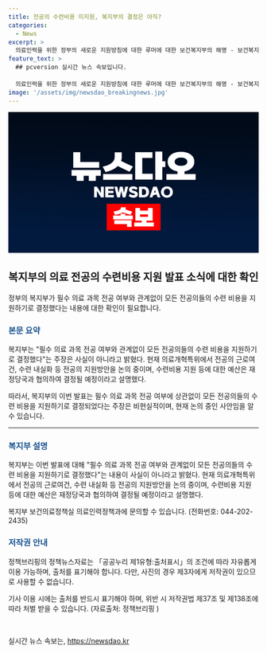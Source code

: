 ```yaml
---
title: 전공의 수련비용 미지원, 복지부의 결정은 아직?
categories:
  - News
excerpt: >
  의료인력을 위한 정부의 새로운 지원방침에 대한 루머에 대한 보건복지부의 해명 - 보건복지부는 모든 전공의들의 수련 비용을 지원한다는 주장을 부인하고, 현재 의료개혁특위에서 지원방안을 논의 중이며, 예산은 재정당국과 협의하여 결정될 예정이라고 밝혔습니다. 새로운 정책에 대한 루머와 혼란을 없애기 위해 명확한 설명을 제공했습니다. (150자)
feature_text: >
  ## pcversion 실시간 뉴스 속보입니다.

  의료인력을 위한 정부의 새로운 지원방침에 대한 루머에 대한 보건복지부의 해명 - 보건복지부는 모든 전공의들의 수련 비용을 지원한다는 주장을 부인하고, 현재 의료개혁특위에서 지원방안을 논의 중이며, 예산은 재정당국과 협의하여 결정될 예정이라고 밝혔습니다. 새로운 정책에 대한 루머와 혼란을 없애기 위해 명확한 설명을 제공했습니다. (150자)
image: '/assets/img/newsdao_breakingnews.jpg'
---
```


<p><img src="/assets/img/newsdao_breakingnews.jpg" alt="pcversion 속보" /></p>

<h2 data-ke-size="size26">복지부의 의료 전공의 수련비용 지원 발표 소식에 대한 확인</h2>

<p data-ke-size="size16">정부의 복지부가 필수 의료 과목 전공 여부와 관계없이 모든 전공의들의 수련 비용을 지원하기로 결정했다는 내용에 대한 확인이 필요합니다.</p>

<h3><b><span style="color: #1a5490;">본문 요약</span></b></h3>

<p data-ke-size="size16">복지부는 "필수 의료 과목 전공 여부와 관계없이 모든 전공의들의 수련 비용을 지원하기로 결정했다"는 주장은 사실이 아니라고 밝혔다. 현재 의료개혁특위에서 전공의 근로여건, 수련 내실화 등 전공의 지원방안을 논의 중이며, 수련비용 지원 등에 대한 예산은 재정당국과 협의하여 결정될 예정이라고 설명했다.</p>

<p data-ke-size="size16">따라서, 복지부의 이번 발표는 필수 의료 과목 전공 여부에 상관없이 모든 전공의들의 수련 비용을 지원하기로 결정되었다는 주장은 비현실적이며, 현재 논의 중인 사안임을 알 수 있습니다.</p>

<hr>

<h3><b><span style="color: #1a5490;">복지부 설명</span></b></h3>

<p data-ke-size="size16">복지부는 이번 발표에 대해 "필수 의료 과목 전공 여부와 관계없이 모든 전공의들의 수련 비용을 지원하기로 결정했다"는 내용이 사실이 아니라고 밝혔다. 현재 의료개혁특위에서 전공의 근로여건, 수련 내실화 등 전공의 지원방안을 논의 중이며, 수련비용 지원 등에 대한 예산은 재정당국과 협의하여 결정될 예정이라고 설명했다.</p>

<p data-ke-size="size16">복지부 보건의료정책실 의료인력정책과에 문의할 수 있습니다. (전화번호: 044-202-2435)</p>

<h3><b><span style="color: #1a5490;">저작권 안내</span></b></h3>

<p data-ke-size="size16">정책브리핑의 정책뉴스자료는 「공공누리 제1유형:출처표시」의 조건에 따라 자유롭게 이용 가능하며, 출처를 표기해야 합니다. 다만, 사진의 경우 제3자에게 저작권이 있으므로 사용할 수 없습니다.</p>

<p data-ke-size="size16">기사 이용 시에는 출처를 반드시 표기해야 하며, 위반 시 저작권법 제37조 및 제138조에 따라 처벌 받을 수 있습니다. (자료출처: 정책브리핑 )</p>

<p data-ke-size="size16">&nbsp;</p>
실시간 뉴스 속보는, <a href="https://newsdao.kr" rel="dofollow">https://newsdao.kr</a>


